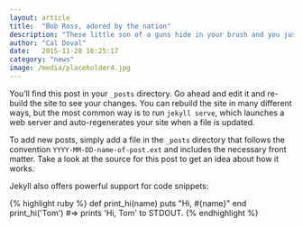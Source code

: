```yaml
---
layout: article
title:  "Bob Ross, adored by the nation"
description: "These little son of a guns hide in your brush and you just have to push them out. Tree trunks grow however makes them happy."
author: "Cal Doval"
date:   2015-11-28 16:25:17
category: "news"
image: /media/placeholder4.jpg
---
```


You’ll find this post in your `_posts` directory. Go ahead and edit it and re-build the site to see your changes. You can rebuild the site in many different ways, but the most common way is to run `jekyll serve`, which launches a web server and auto-regenerates your site when a file is updated.

To add new posts, simply add a file in the `_posts` directory that follows the convention `YYYY-MM-DD-name-of-post.ext` and includes the necessary front matter. Take a look at the source for this post to get an idea about how it works.

Jekyll also offers powerful support for code snippets:

{% highlight ruby %}
def print_hi(name)
  puts "Hi, #{name}"
end
print_hi('Tom')
#=> prints 'Hi, Tom' to STDOUT.
{% endhighlight %}

